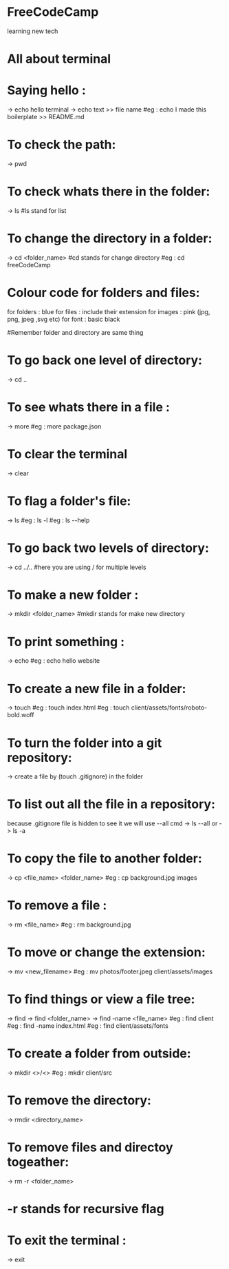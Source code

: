 # FreeCodeCamp
learning new tech

# All about terminal

# Saying hello :
-> echo hello terminal 
-> echo text >> file name
#eg : echo I made this boilerplate >> README.md

# To check the path:
-> pwd    

# To check whats there in the folder:
-> ls
#ls stand for list

# To change the directory in a folder:
-> cd <folder_name>
#cd stands for change directory
#eg : cd freeCodeCamp

# Colour code for folders and files:
for folders : blue
for files   : include their extension
for images  : pink (jpg, png, jpeg ,svg etc)
for font    : basic black 

#Remember folder and directory are same thing

# To go back one level of directory:
-> cd ..

# To see whats there in a file :
-> more <filename>
#eg : more package.json 

# To clear the terminal
-> clear

# To flag a folder's file:
-> ls <flag>
#eg : ls -l
#eg : ls --help

# To go back two levels of directory:
-> cd ../..
#here you are using / for multiple levels

# To make a new folder :
-> mkdir <folder_name>
#mkdir stands for make new directory

# To print something :
-> echo <something>
#eg : echo hello website

# To create a new file in a folder:
-> touch <somthing>
#eg : touch index.html
#eg : touch client/assets/fonts/roboto-bold.woff

# To turn the folder into a git repository:
-> create a file by (touch .gitignore) in the folder


# To list out all the file in a repository:
because .gitignore file is hidden to see it we will use --all cmd
-> ls --all
   or
-> ls -a

# To copy the file to another folder:
-> cp <file_name> <folder_name>
#eg : cp background.jpg images

# To remove a file :
-> rm <file_name>
#eg : rm background.jpg

# To move or change the extension:
-> mv <filename> <new_filename>
#eg : mv photos/footer.jpeg client/assets/images

# To find things or view a file tree:
-> find
-> find <folder_name>
-> find -name <file_name>
#eg : find client
#eg : find -name index.html
#eg : find client/assets/fonts

# To create a folder from outside:
-> mkdir <>/<>
#eg : mkdir client/src

# To remove the directory:
-> rmdir <directory_name>

# To remove files and directoy togeather:
-> rm -r <folder_name>
# -r stands for recursive flag

# To exit the terminal :
-> exit



